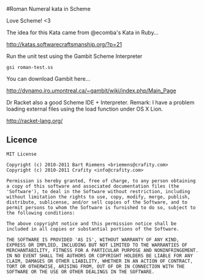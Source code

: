 #Roman Numeral kata in Scheme

Love Scheme! <3

The idea for this Kata came from @ecomba's Kata in Ruby...

http://katas.softwarecraftsmanship.org/?p=21

Run the unit test using the Gambit Scheme Interpreter

	gsi roman-test.ss

You can download Gambit here...

http://dynamo.iro.umontreal.ca/~gambit/wiki/index.php/Main_Page

Dr Racket also a good Scheme IDE + Interpreter.
Remark: I have a problem loading external files using the load function under OS X Lion.

http://racket-lang.org/

## Licence

	MIT License

	Copyright (c) 2010-2011 Bart Riemens <briemens@crafity.com>
	Copyright (c) 2010-2011 Crafity <info@crafity.com>

	Permission is hereby granted, free of charge, to any person obtaining
	a copy of this software and associated documentation files (the
	'Software'), to deal in the Software without restriction, including
	without limitation the rights to use, copy, modify, merge, publish,
	distribute, sublicense, and/or sell copies of the Software, and to
	permit persons to whom the Software is furnished to do so, subject to
	the following conditions:

	The above copyright notice and this permission notice shall be
	included in all copies or substantial portions of the Software.

	THE SOFTWARE IS PROVIDED 'AS IS', WITHOUT WARRANTY OF ANY KIND,
	EXPRESS OR IMPLIED, INCLUDING BUT NOT LIMITED TO THE WARRANTIES OF
	MERCHANTABILITY, FITNESS FOR A PARTICULAR PURPOSE AND NONINFRINGEMENT.
	IN NO EVENT SHALL THE AUTHORS OR COPYRIGHT HOLDERS BE LIABLE FOR ANY
	CLAIM, DAMAGES OR OTHER LIABILITY, WHETHER IN AN ACTION OF CONTRACT,
	TORT OR OTHERWISE, ARISING FROM, OUT OF OR IN CONNECTION WITH THE
	SOFTWARE OR THE USE OR OTHER DEALINGS IN THE SOFTWARE.
